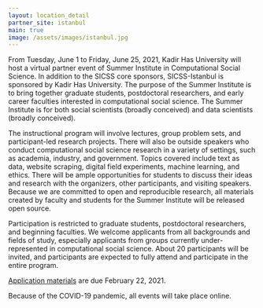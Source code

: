 ```yaml
---
layout: location_detail
partner_site: istanbul
main: true
image: /assets/images/istanbul.jpg
---
```


From Tuesday, June 1 to Friday, June 25, 2021, Kadir Has University will host a virtual partner event of Summer Institute in Computational Social Science. In addition to the SICSS core sponsors, SICSS-Istanbul is sponsored by Kadir Has University.  The purpose of the Summer Institute is to bring together graduate students, postdoctoral researchers, and early career faculties interested in computational social science. The Summer Institute is for both social scientists (broadly conceived) and data scientists (broadly conceived).

The instructional program will involve lectures, group problem sets, and participant-led research projects. There will also be outside speakers who conduct computational social science research in a variety of settings, such as academia, industry, and government. Topics covered include text as data, website scraping, digital field experiments, machine learning, and ethics. There will be ample opportunities for students to discuss their ideas and research with the organizers, other participants, and visiting speakers. Because we are committed to open and reproducible research, all materials created by faculty and students for the Summer Institute will be released open source.

Participation is restricted to graduate students, postdoctoral researchers, and beginning faculties. We welcome applicants from all backgrounds and fields of study, especially applicants from groups currently under-represented in computational social science. About 20 participants will be invited, and participants are expected to fully attend and participate in the entire program.

[Application materials](https://compsocialscience.github.io/summer-institute/2021/istanbul/apply) are due February 22, 2021.

Because of the COVID-19 pandemic, all events will take place online.
